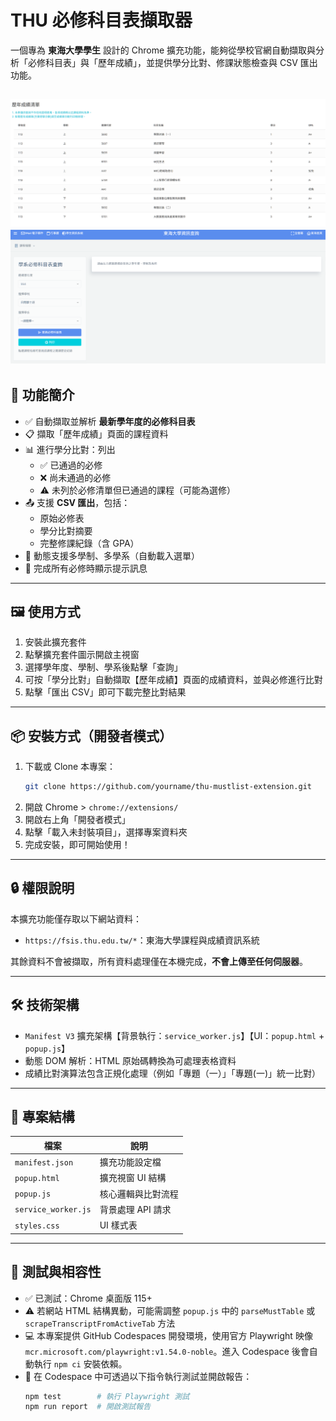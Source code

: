 # THU 必修科目表擷取器

一個專為 **東海大學學生** 設計的 Chrome 擴充功能，能夠從學校官網自動擷取與分析「必修科目表」與「歷年成績」，並提供學分比對、修課狀態檢查與 CSV 匯出功能。

![screenshot](image/screenshot0.png)
![screenshot](image/screenshot1.png)
---

## 🔧 功能簡介

- ✅ 自動擷取並解析 **最新學年度的必修科目表**
- 📋 擷取「歷年成績」頁面的課程資料
- 📊 進行學分比對：列出
  - ✅ 已通過的必修
  - ❌ 尚未通過的必修
  - ⚠️ 未列於必修清單但已通過的課程（可能為選修）
- 📤 支援 **CSV 匯出**，包括：
  - 原始必修表
  - 學分比對摘要
  - 完整修課紀錄（含 GPA）
- 🔁 動態支援多學制、多學系（自動載入選單）
- 🎉 完成所有必修時顯示提示訊息

---

## 🖼 使用方式

1. 安裝此擴充套件
2. 點擊擴充套件圖示開啟主視窗
3. 選擇學年度、學制、學系後點擊「查詢」
4. 可按「學分比對」自動擷取【歷年成績】頁面的成績資料，並與必修進行比對
5. 點擊「匯出 CSV」即可下載完整比對結果

---

## 📦 安裝方式（開發者模式）

1. 下載或 Clone 本專案：
   ```bash
   git clone https://github.com/yourname/thu-mustlist-extension.git
   ```
2. 開啟 Chrome > `chrome://extensions/`
3. 開啟右上角「開發者模式」
4. 點擊「載入未封裝項目」，選擇專案資料夾
5. 完成安裝，即可開始使用！

---

## 🔒 權限說明

本擴充功能僅存取以下網站資料：

- `https://fsis.thu.edu.tw/*`：東海大學課程與成績資訊系統

其餘資料不會被擷取，所有資料處理僅在本機完成，**不會上傳至任何伺服器**。

---

## 🛠 技術架構

- `Manifest V3` 擴充架構【背景執行：`service_worker.js`】【UI：`popup.html` + `popup.js`】
- 動態 DOM 解析：HTML 原始碼轉換為可處理表格資料
- 成績比對演算法包含正規化處理（例如「專題（一）」「專題(一)」統一比對）

---

## 📁 專案結構

| 檔案 | 說明 |
|------|------|
| `manifest.json` | 擴充功能設定檔 |
| `popup.html` | 擴充視窗 UI 結構 |
| `popup.js` | 核心邏輯與比對流程 |
| `service_worker.js` | 背景處理 API 請求 |
| `styles.css` | UI 樣式表 |

---

## 🧪 測試與相容性

- ✅ 已測試：Chrome 桌面版 115+
- ⚠️ 若網站 HTML 結構異動，可能需調整 `popup.js` 中的 `parseMustTable` 或 `scrapeTranscriptFromActiveTab` 方法
- 💻 本專案提供 GitHub Codespaces 開發環境，使用官方 Playwright 映像 `mcr.microsoft.com/playwright:v1.54.0-noble`。進入 Codespace 後會自動執行 `npm ci` 安裝依賴。
- 🧪 在 Codespace 中可透過以下指令執行測試並開啟報告：
  ```bash
  npm test        # 執行 Playwright 測試
  npm run report  # 開啟測試報告
  ```
